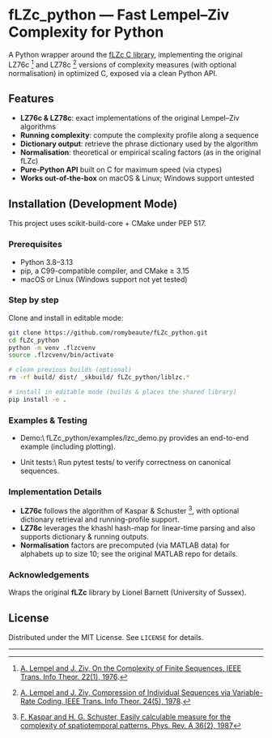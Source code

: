 # fLZc_python — Fast Lempel–Ziv Complexity for Python

A Python wrapper around the [fLZc C library](https://github.com/lcbarnett/fLZc), implementing the original LZ76c [^1] and LZ78c [^2] versions of complexity measures (with optional normalisation) in optimized C, exposed via a clean Python API.

## Features

- **LZ76c & LZ78c**: exact implementations of the original Lempel–Ziv algorithms  
- **Running complexity**: compute the complexity profile along a sequence  
- **Dictionary output**: retrieve the phrase dictionary used by the algorithm  
- **Normalisation**: theoretical or empirical scaling factors (as in the original fLZc)  
- **Pure-Python API** built on C for maximum speed (via ctypes)  
- **Works out-of-the-box** on macOS & Linux; Windows support untested  



## Installation (Development Mode)

This project uses scikit-build-core + CMake under PEP 517.

### Prerequisites

- Python 3.8–3.13  
- pip, a C99-compatible compiler, and CMake ≥ 3.15  
- macOS or Linux (Windows support not yet tested)  

### Step by step

Clone and install in editable mode:

```bash
git clone https://github.com/romybeaute/fLZc_python.git
cd fLZc_python
python -m venv .flzcvenv
source .flzcvenv/bin/activate

# clean previous builds (optional)
rm -rf build/ dist/ _skbuild/ fLZc_python/liblzc.*

# install in editable mode (builds & places the shared library)
pip install -e .
```


### Examples & Testing
- Demo:\\
fLZc_python/examples/lzc_demo.py provides an end-to-end example (including plotting).

- Unit tests:\\
Run pytest tests/ to verify correctness on canonical sequences.



### Implementation Details
- **LZ76c** follows the algorithm of Kaspar & Schuster [^3], with optional dictionary retrieval and running-profile support.  
- **LZ78c** leverages the khashl hash-map for linear-time parsing and also supports dictionary & running outputs.  
- **Normalisation** factors are precomputed (via MATLAB data) for alphabets up to size 10; see the original MATLAB repo for details.


### Acknowledgements
Wraps the original **fLZc** library by Lionel Barnett (University of Sussex).



## License

Distributed under the MIT License. See `LICENSE` for details.



---
[^1]: [A. Lempel and J. Ziv, On the Complexity of Finite Sequences, IEEE Trans. Info Theor. 22(1), 1976](https://ieeexplore.ieee.org/document/1055501).
[^2]: [A. Lempel and J. Ziv, Compression of Individual Sequences via Variable-Rate Coding, IEEE Trans. Info Theor. 24(5), 1978](https://ieeexplore.ieee.org/document/1055934).
[^3]: [F. Kaspar and H. G. Schuster, Easily calculable measure for the complexity of spatiotemporal patterns, Phys. Rev. A 36(2), 1987](1987)
